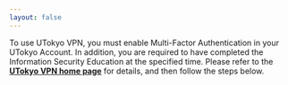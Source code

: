 ```yaml
---
layout: false
---
```


To use UTokyo VPN, you must enable Multi-Factor Authentication in your UTokyo Account. In addition, you are required to have completed the Information Security Education at the specified time. Please refer to the **[UTokyo VPN home page](.././)** for details, and then follow the steps below.
